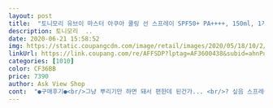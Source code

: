 ```yaml
---
layout: post 
title:  "토니모리 유브이 마스터 아쿠아 쿨링 선 스프레이 SPF50+ PA++++, 150ml, 1개" 
description: 토니모리  ..
date: 2020-06-21 15:58:52 
img: https://static.coupangcdn.com/image/retail/images/2020/05/18/10/2/2f4ad4a8-dbe1-4d79-8e90-29de99f3ed29.jpg 
linkUrl: https://link.coupang.com/re/AFFSDP?lptag=AF3600438&subid=ahnPublicAsk&pageKey=1592107103&itemId=2720369625&vendorItemId=70710603187&traceid=V0-113-80f477b2b759cc9c 
categories: [1010] 
color: CF36BB 
price: 7390 
author: Ask View Shop 
cont:  "●구매후기●<br/>그냥 뿌리기만 하면 돼서 편한데 된건가... <br/>? 싶음 스프레이가 원래 그런거겠지만요... <br/><br/>사실 쿨링에 대해선 잘 모르겠어요.<br/> 시원한 느낌이 없어서.<br/>.<br/> 몸에도 썬크림을 바르기는 귀찮아서 편리하게 뿌리고 다니려고 샀어요.<br/> 함 잘 써볼게요<br/>스프레이 강도가 강해 한군데만 뿌려지네요<br/>" 
---
```

